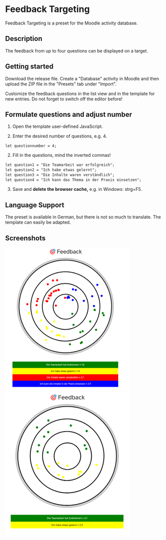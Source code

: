 # Feedback Targeting

Feedback Targeting is a preset for the Moodle activity database.

## Description

The feedback from up to four questions can be displayed on a target.

## Getting started

Download the release file. Create a "Database" activity in Moodle and then upload the ZIP file in the "Presets" tab under "Import".

Customize the feedback questions in the list view and in the template for new entries. Do not forget to switch off the editor before!

## Formulate questions and adjust number

1. Open the template user-defined JavaScript.

2. Enter the desired number of questions, e.g. 4.
```
let questionnumber = 4;
```

2. Fill in the questions, mind the inverted commas! 
```
let question1 = "Die Teamarbeit war erfolgreich";
let question2 = "Ich habe etwas gelernt";
let question3 = "Die Inhalte waren verständlich";
let question4 = "Ich kann das Thema in der Praxis einsetzen";
```
3. Save and **delete the browser cache,** e.g. in Windows: strg+F5.

## Language Support

The preset is available in German, but there is not so much to translate. The template can easily be adapted.

## Screenshots

<img width="400" alt="list view" src="/screenshots/listenansicht.png">
<img width="400" alt="list view" src="/screenshots/listenansicht2.png">
